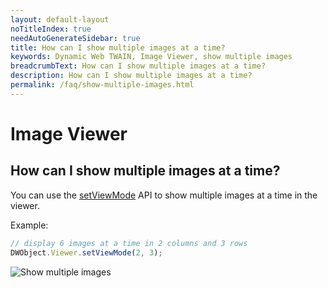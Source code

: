 ```yaml
---
layout: default-layout
noTitleIndex: true
needAutoGenerateSidebar: true
title: How can I show multiple images at a time?
keywords: Dynamic Web TWAIN, Image Viewer, show multiple images
breadcrumbText: How can I show multiple images at a time?
description: How can I show multiple images at a time?
permalink: /faq/show-multiple-images.html
---
```


# Image Viewer

## How can I show multiple images at a time?

You can use the <a href="https://www.dynamsoft.com/web-twain/docs/info/api/WebTwain_Viewer.html?ver=latest#setviewmode" target="_blank">setViewMode</a> API to show multiple images at a time in the viewer.

Example:

```javascript
// display 6 images at a time in 2 columns and 3 rows
DWObject.Viewer.setViewMode(2, 3);
```

![Show multiple images]({{site.assets}}imgs/show-multiple-Images.png)
